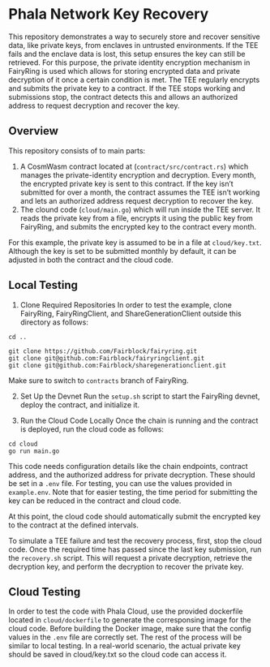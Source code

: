 # Phala Network Key Recovery

This repository demonstrates a way to securely store and recover sensitive data, like private keys, from enclaves in untrusted environments. If the TEE fails and the enclave data is lost, this setup ensures the key can still be retrieved.
For this purpose, the private identity encryption mechanism in FairyRing is used which allows for storing encrypted data and private decryption of it once a certain condition is met. The TEE regularly encrypts and submits the private key to a contract. If the TEE stops working and submissions stop, the contract detects this and allows an authorized address to request decryption and recover the key. 

## Overview

This repository consists of to main parts:

1. A CosmWasm contract located at (`contract/src/contract.rs`) which manages the private-identity encryption and decryption. Every month, the encrypted private key is sent to this contract. If the key isn’t submitted for over a month, the contract assumes the TEE isn’t working and lets an authorized address request decryption to recover the key.
2. The clound code (`cloud/main.go`) which will run inside the TEE server. It reads the private key from a file, encrypts it using the public key from FairyRing, and submits the encrypted key to the contract every month.

For this example, the private key is assumed to be in a file at `cloud/key.txt`. Although the key is set to be submitted monthly by default, it can be adjusted in both the contract and the cloud code.

## Local Testing
1. Clone Required Repositories
In order to test the example, clone FairyRing, FairyRingClient, and ShareGenerationClient outside this directory as follows:
```
cd ..

git clone https://github.com/Fairblock/fairyring.git
git clone git@github.com:Fairblock/fairyringclient.git
git clone git@github.com:Fairblock/sharegenerationclient.git

```
Make sure to switch to `contracts` branch of FairyRing.

2. Set Up the Devnet
Run the `setup.sh` script to start the FairyRing devnet, deploy the contract, and initialize it.

3. Run the Cloud Code Locally
Once the chain is running and the contract is deployed, run the cloud code as follows:
```
cd cloud
go run main.go
```
This code needs configuration details like the chain endpoints, contract address, and the authorized address for private decryption. These should be set in a `.env` file. For testing, you can use the values provided in `example.env`. Note that for easier testing, the time period for submitting the key can be reduced in the contract and cloud code. 

At this point, the cloud code should automatically submit the encrypted key to the contract at the defined intervals.

To simulate a TEE failure and test the recovery process, first, stop the cloud code. Once the required time has passed since the last key submission, run the `recovery.sh` script. This will request a private decryption, retrieve the decryption key, and perform the decryption to recover the private key.

## Cloud Testing

In order to test the code with Phala Cloud, use the provided dockerfile located in `cloud/dockerfile` to generate the corresponsing image for the cloud code. Before building the Docker image, make sure that the config values in the `.env` file are correctly set. The rest of the process will be similar to local testing.
In a real-world scenario, the actual private key should be saved in cloud/key.txt so the cloud code can access it.